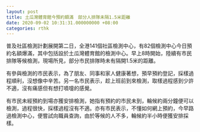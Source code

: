 ```yaml
---
layout: post
title: 土瓜灣體育館今預約額滿　部分人排隊未隔1.5米距離
date: 2020-09-02 10:31:31.000000000 +08:00
categories: rthk
---
```


普及社區檢測計劃展開第二日，全港141個社區檢測中心，有82個檢測中心今日預約名額爆滿，其中包括設於土瓜灣體育館的檢測中心。早上8時開始，陸續有市民排隊等候檢測，現場所見，部分市民排隊時未有隔開1.5米的距離。

有參與檢測的市民表示，為了朋友、同事和家人健康著想，預早預約登記，採樣過程順利，沒想像中辛苦。另一名市民表示，趁上班前到來檢測，取樣過程感到少許不適，沒有痛感但有想打噴嚏的感覺。

有市民未經預約到場亦獲安排檢測，她指有預約的市民未到，輪候約兩分鐘便可以檢測，過程很快，採樣過程沒有不適。亦有市民表示，不懂如何網上預約，今早路過檢測中心，便嘗試向職員查詢，由於等候的人不多，輪候約半小時便獲安排採樣。
